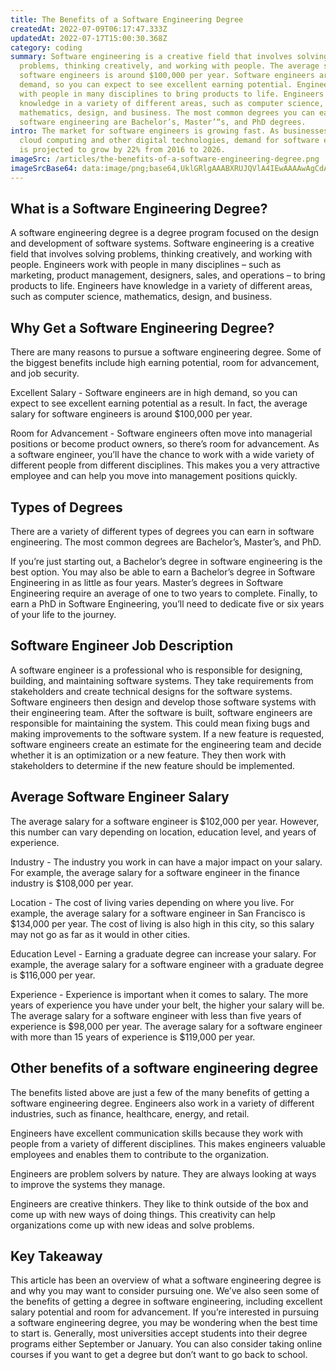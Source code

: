 ```yaml
---
title: The Benefits of a Software Engineering Degree
createdAt: 2022-07-09T06:17:47.333Z
updatedAt: 2022-07-17T15:00:30.368Z
category: coding
summary: Software engineering is a creative field that involves solving
  problems, thinking creatively, and working with people. The average salary for
  software engineers is around $100,000 per year. Software engineers are in high
  demand, so you can expect to see excellent earning potential. Engineers work
  with people in many disciplines to bring products to life. Engineers have
  knowledge in a variety of different areas, such as computer science,
  mathematics, design, and business. The most common degrees you can earn in
  software engineering are Bachelor’s, Master’“s, and PhD degrees.
intro: The market for software engineers is growing fast. As businesses adopt
  cloud computing and other digital technologies, demand for software engineers
  is projected to grow by 22% from 2016 to 2026.
imageSrc: /articles/the-benefits-of-a-software-engineering-degree.png
imageSrcBase64: data:image/png;base64,UklGRlgAAABXRUJQVlA4IEwAAAAwAgCdASoKAAoAAUAmJbACdLoB+AADHp5QAAD+2i3sCvpDo381WekWmBmZ4KPLyi4f/aZ1f9ah7Tde4z/5ff/mCw9E1gMQI98pAAAA
---
```


## What is a Software Engineering Degree?

A software engineering degree is a degree program focused on the design and development of software systems. Software engineering is a creative field that involves solving problems, thinking creatively, and working with people. Engineers work with people in many disciplines – such as marketing, product management, designers, sales, and operations – to bring products to life. Engineers have knowledge in a variety of different areas, such as computer science, mathematics, design, and business.

## Why Get a Software Engineering Degree?

There are many reasons to pursue a software engineering degree. Some of the biggest benefits include high earning potential, room for advancement, and job security.

Excellent Salary - Software engineers are in high demand, so you can expect to see excellent earning potential as a result. In fact, the average salary for software engineers is around $100,000 per year.

Room for Advancement - Software engineers often move into managerial positions or become product owners, so there’s room for advancement. As a software engineer, you’ll have the chance to work with a wide variety of different people from different disciplines. This makes you a very attractive employee and can help you move into management positions quickly.

## Types of Degrees

There are a variety of different types of degrees you can earn in software engineering. The most common degrees are Bachelor’s, Master’s, and PhD.

If you’re just starting out, a Bachelor’s degree in software engineering is the best option. You may also be able to earn a Bachelor’s degree in Software Engineering in as little as four years. Master’s degrees in Software Engineering require an average of one to two years to complete. Finally, to earn a PhD in Software Engineering, you’ll need to dedicate five or six years of your life to the journey.

## Software Engineer Job Description

A software engineer is a professional who is responsible for designing, building, and maintaining software systems. They take requirements from stakeholders and create technical designs for the software systems. Software engineers then design and develop those software systems with their engineering team. After the software is built, software engineers are responsible for maintaining the system. This could mean fixing bugs and making improvements to the software system. If a new feature is requested, software engineers create an estimate for the engineering team and decide whether it is an optimization or a new feature. They then work with stakeholders to determine if the new feature should be implemented.

## Average Software Engineer Salary

The average salary for a software engineer is $102,000 per year. However, this number can vary depending on location, education level, and years of experience.

Industry - The industry you work in can have a major impact on your salary. For example, the average salary for a software engineer in the finance industry is $108,000 per year.

Location - The cost of living varies depending on where you live. For example, the average salary for a software engineer in San Francisco is $134,000 per year. The cost of living is also high in this city, so this salary may not go as far as it would in other cities.

Education Level - Earning a graduate degree can increase your salary. For example, the average salary for a software engineer with a graduate degree is $116,000 per year.

Experience - Experience is important when it comes to salary. The more years of experience you have under your belt, the higher your salary will be. The average salary for a software engineer with less than five years of experience is $98,000 per year. The average salary for a software engineer with more than 15 years of experience is $119,000 per year.

## Other benefits of a software engineering degree

The benefits listed above are just a few of the many benefits of getting a software engineering degree. Engineers also work in a variety of different industries, such as finance, healthcare, energy, and retail.

Engineers have excellent communication skills because they work with people from a variety of different disciplines. This makes engineers valuable employees and enables them to contribute to the organization.

Engineers are problem solvers by nature. They are always looking at ways to improve the systems they manage.

Engineers are creative thinkers. They like to think outside of the box and come up with new ways of doing things. This creativity can help organizations come up with new ideas and solve problems.

## Key Takeaway

This article has been an overview of what a software engineering degree is and why you may want to consider pursuing one. We’ve also seen some of the benefits of getting a degree in software engineering, including excellent salary potential and room for advancement. If you’re interested in pursuing a software engineering degree, you may be wondering when the best time to start is. Generally, most universities accept students into their degree programs either September or January. You can also consider taking online courses if you want to get a degree but don’t want to go back to school.
